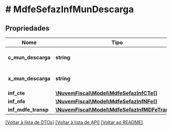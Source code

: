 # # MdfeSefazInfMunDescarga

## Propriedades

Nome | Tipo | Descrição | Comentários
------------ | ------------- | ------------- | -------------
**c_mun_descarga** | **string** | Código do Município de Descarregamento. |
**x_mun_descarga** | **string** | Nome do Município de Descarregamento. |
**inf_cte** | [**\NuvemFiscal\Model\MdfeSefazInfCTe[]**](MdfeSefazInfCTe.md) |  | [optional]
**inf_nfe** | [**\NuvemFiscal\Model\MdfeSefazInfNFe[]**](MdfeSefazInfNFe.md) |  | [optional]
**inf_mdfe_transp** | [**\NuvemFiscal\Model\MdfeSefazInfMDFeTransp[]**](MdfeSefazInfMDFeTransp.md) |  | [optional]

[[Voltar à lista de DTOs]](../../README.md#models) [[Voltar à lista de API]](../../README.md#endpoints) [[Voltar ao README]](../../README.md)
